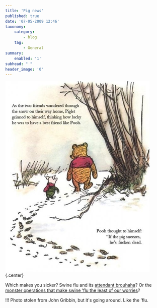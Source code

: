 ```yaml
---
title: 'Pig news'
published: true
date: '07-05-2009 12:46'
taxonomy:
    category:
        - blog
    tag:
        - General
summary:
    enabled: '1'
subhead: " "
header_image: '0'
---
```


![A drawing of Pooh and Piglet intended to draw attention to the perils of swine ’flu](piglet.jpg){.center}

Which makes you sicker? Swine flu and its [attendant brouhaha](http://archive.boston.com/bigpicture/2009/05/2009_swine_flu_outbreak.html)? Or the [monster operations that make swine ’flu the least of our worries](https://web.archive.org/web/20181028155040/http://www.ethicurean.com/2009/05/06/know-thy-enemy-smithfields-porky-expansion-into-eastern-europe/comment-page-1/#comment-119448/)?

!!! Photo stolen from John Gribbin, but it's going around. Like the ’flu. 
